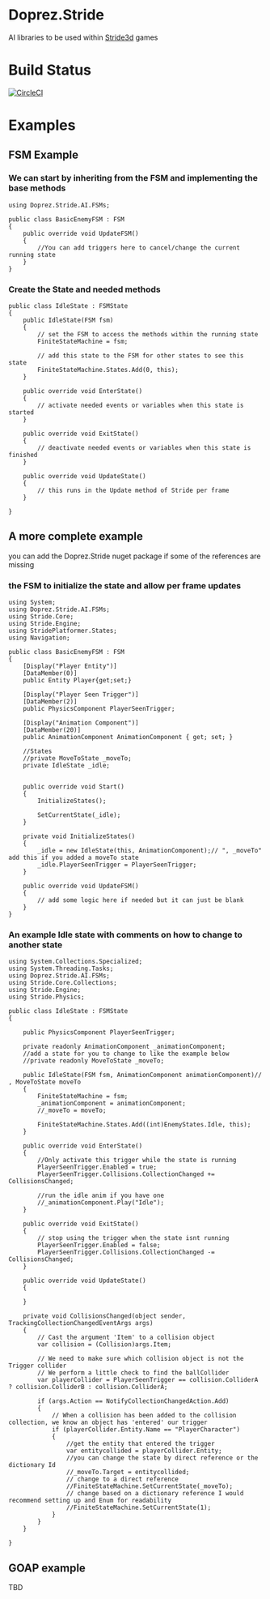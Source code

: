 # Doprez.Stride
AI libraries to be used within [Stride3d](https://www.stride3d.net/) games 

# Build Status
[![CircleCI](https://dl.circleci.com/status-badge/img/gh/Doprez/Doprez.Stride.AI/tree/master.svg?style=svg)](https://dl.circleci.com/status-badge/redirect/gh/Doprez/Doprez.Stride.AI/tree/master)

# Examples
## FSM Example

### We can start by inheriting from the FSM and implementing the base methods
```
using Doprez.Stride.AI.FSMs;

public class BasicEnemyFSM : FSM
{
	public override void UpdateFSM()
	{
		//You can add triggers here to cancel/change the current running state
	}
}
```

### Create the State and needed methods
```
public class IdleState : FSMState
{
	public IdleState(FSM fsm)
	{
		// set the FSM to access the methods within the running state
		FiniteStateMachine = fsm;

		// add this state to the FSM for other states to see this state
		FiniteStateMachine.States.Add(0, this);
	}

	public override void EnterState()
	{
		// activate needed events or variables when this state is started
	}

	public override void ExitState()
	{
		// deactivate needed events or variables when this state is finished
	}

	public override void UpdateState()
	{
		// this runs in the Update method of Stride per frame
	}

}
```

## A more complete example

you can add the  Doprez.Stride nuget package if some of the references are missing

### the FSM to initialize the state and allow per frame updates
```
using System;
using Doprez.Stride.AI.FSMs;
using Stride.Core;
using Stride.Engine;
using StridePlatformer.States;
using Navigation;

public class BasicEnemyFSM : FSM
{
	[Display("Player Entity")]
	[DataMember(0)]
	public Entity Player{get;set;}

	[Display("Player Seen Trigger")]
	[DataMember(2)]
	public PhysicsComponent PlayerSeenTrigger;

	[Display("Animation Component")]
	[DataMember(20)]
	public AnimationComponent AnimationComponent { get; set; }

	//States
	//private MoveToState _moveTo;
	private IdleState _idle;


	public override void Start()
	{
		InitializeStates();

		SetCurrentState(_idle);
	}

	private void InitializeStates()
	{
		_idle = new IdleState(this, AnimationComponent);// ", _moveTo" add this if you added a moveTo state
		_idle.PlayerSeenTrigger = PlayerSeenTrigger;
	}

	public override void UpdateFSM()
	{
		// add some logic here if needed but it can just be blank
	}
}
```

### An example Idle state with comments on how to change to another state
```
using System.Collections.Specialized;
using System.Threading.Tasks;
using Doprez.Stride.AI.FSMs;
using Stride.Core.Collections;
using Stride.Engine;
using Stride.Physics;

public class IdleState : FSMState
{

	public PhysicsComponent PlayerSeenTrigger;

	private readonly AnimationComponent _animationComponent;
	//add a state for you to change to like the example below
	//private readonly MoveToState _moveTo;

	public IdleState(FSM fsm, AnimationComponent animationComponent)// , MoveToState moveTo
	{
		FiniteStateMachine = fsm;
		_animationComponent = animationComponent;
		//_moveTo = moveTo;

		FiniteStateMachine.States.Add((int)EnemyStates.Idle, this);
	}

	public override void EnterState()
	{
		//Only activate this trigger while the state is running
		PlayerSeenTrigger.Enabled = true;
		PlayerSeenTrigger.Collisions.CollectionChanged += CollisionsChanged;

		//run the idle anim if you have one
		//_animationComponent.Play("Idle");
	}

	public override void ExitState()
	{
		// stop using the trigger when the state isnt running
		PlayerSeenTrigger.Enabled = false;
		PlayerSeenTrigger.Collisions.CollectionChanged -= CollisionsChanged;
	}

	public override void UpdateState()
	{
		
	}

	private void CollisionsChanged(object sender, TrackingCollectionChangedEventArgs args)
	{
		// Cast the argument 'Item' to a collision object
		var collision = (Collision)args.Item;

		// We need to make sure which collision object is not the Trigger collider
		// We perform a little check to find the ballCollider 
		var playerCollider = PlayerSeenTrigger == collision.ColliderA ? collision.ColliderB : collision.ColliderA;

		if (args.Action == NotifyCollectionChangedAction.Add)
		{
			// When a collision has been added to the collision collection, we know an object has 'entered' our trigger
			if (playerCollider.Entity.Name == "PlayerCharacter")
			{
				//get the entity that entered the trigger
				var entitycollided = playerCollider.Entity;
				//you can change the state by direct reference or the dictionary Id
				//_moveTo.Target = entitycollided;
				// change to a direct reference
				//FiniteStateMachine.SetCurrentState(_moveTo);
				// change based on a dictionary reference I would recommend setting up and Enum for readability
				//FiniteStateMachine.SetCurrentState(1);
			}
		}
	}
	
}
```

## GOAP example

TBD
